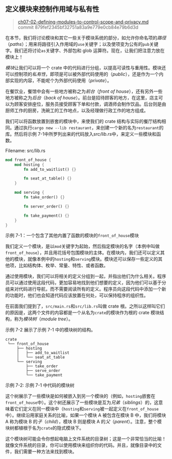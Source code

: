 ## 定义模块来控制作用域与私有性

> [ch07-02-defining-modules-to-control-scope-and-privacy.md](https://github.com/rust-lang/book/blob/master/src/ch07-02-defining-modules-to-control-scope-and-privacy.md)
> <br>
> commit 879fef2345bf32751a83a9e779e0cb84e79b6d3d

在本节，我们将讨论模块和其它一些关于模块系统的部分，如允许你命名项的*路径*（*paths*）；用来将路径引入作用域的`use`关键字；以及使项变为公有的`pub`关键字。我们还将讨论`as`关键字、外部包和 glob 运算符。现在，让我们把注意力放在模块上！

*模块*让我们可以将一个 crate 中的代码进行分组，以提高可读性与重用性。模块还可以控制项的*私有性*，即项是可以被外部代码使用的（*public*），还是作为一个内部实现的内容，不能呢个为外部代码使用（*private*）。

在餐饮业，餐馆中会有一些地方被称之为*前台*（*front of house*），还有另外一些地方被称之为*后台*（*back of house*）。前台是招待顾客的地方，在这里，店主可以为顾客安排座位，服务员接受顾客下单和付款，调酒师会制作饮品。后台则是由厨师工作的厨房，洗碗工的工作地点，以及经理做行政工作的地方组成。

我们可以将函数放置到嵌套的模块中，来使我们的 crate 结构与实际的餐厅结构相同。通过执行`cargo new --lib restaurant`，来创建一个新的名为`restaurant`的库。然后将示例 7-1中所罗列出来的代码放入*src/lib.rs*中，来定义一些模块和函数。

Filename: src/lib.rs

```rust
mod front_of_house {
    mod hosting {
        fn add_to_waitlist() {}

        fn seat_at_table() {}
    }

    mod serving {
        fn take_order() {}

        fn server_order() {}

        fn take_payment() {}
    }
}
```

<span class="caption">示例 7-1：一个包含了其他内置了函数的模块的`front_of_house`模块</span>

我们定义一个模块，是以`mod`关键字为起始，然后指定模块的名字（本例中叫做`front_of_house`），并且用花括号包围模块的主体。在模块内，我们还可以定义其他的模块，就像本例中的`hosting`和`serving`模块。模块还可以保存一些定义的其他项，比如结构体、枚举、常量、特性、或者函数。

通过使用模块，我们可以将相关的定义分组到一起，并指出他们为什么相关。程序员可以通过使用这段代码，更加容易地找到他们想要的定义，因为他们可以基于分组来对代码进行导航，而不需要阅读所有的定义。程序员向这段代码中添加一个新的功能时，他们也会知道代码应该放置在何处，可以保持程序的组织性。

在前面我们提到了，`src/main.rs`和`src/lib.rs`叫做 crate 根。之所以这样叫它们的原因是，这两个文件的内容都是一个从名为`crate`的模块作为根的 crate 模块结构，称为*模块树*（*module tree*）。

示例 7-2 展示了示例 7-1 中的模块树的结构。

```text
crate
 └── front_of_house
     ├── hosting
     │   ├── add_to_waitlist
     │   └── seat_at_table
     └── serving
         ├── take_order
         ├── serve_order
         └── take_payment
```

<span class="caption">示例 7-2: 示例 7-1 中代码的模块树</span>

这个树展示了一些模块是如何被嵌入到另一个模块的（例如，`hosting`嵌套在`front_of_house`中）。这个树还展示了一些模块是互为*兄弟*（*siblings*）的，这意味着它们定义在同一模块中（`hosting`和`serving`被一起定义在`front_of_house`中）。继续沿用家庭关系的比喻，如果一个模块 A 被包含在模块 B 中，我们将模块 A 称为模块 B 的*子*（*child*），模块 B 则是模块 A 的*父*（*parent*）。注意，整个模块树都植根于名为`crate`的隐式模块下。

这个模块树可能会令你想起电脑上文件系统的目录树；这是一个非常恰当的比喻！就像文件系统的目录，你可以使用模块来组织你的代码。并且，就像目录中的文件，我们需要一种方法来找到模块。
